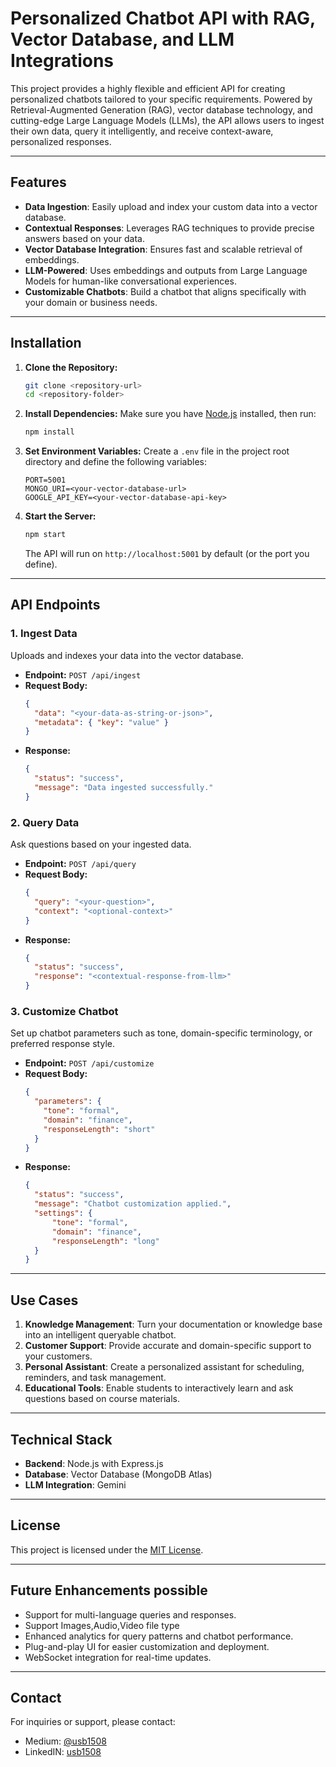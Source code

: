 
# Personalized Chatbot API with RAG, Vector Database, and LLM Integrations

This project provides a highly flexible and efficient API for creating personalized chatbots tailored to your specific requirements. Powered by Retrieval-Augmented Generation (RAG), vector database technology, and cutting-edge Large Language Models (LLMs), the API allows users to ingest their own data, query it intelligently, and receive context-aware, personalized responses.

---

## Features

- **Data Ingestion**: Easily upload and index your custom data into a vector database.
- **Contextual Responses**: Leverages RAG techniques to provide precise answers based on your data.
- **Vector Database Integration**: Ensures fast and scalable retrieval of embeddings.
- **LLM-Powered**: Uses embeddings and outputs from Large Language Models for human-like conversational experiences.
- **Customizable Chatbots**: Build a chatbot that aligns specifically with your domain or business needs.

---

## Installation

1. **Clone the Repository:**

   ```bash
   git clone <repository-url>
   cd <repository-folder>
   ```

2. **Install Dependencies:**
   Make sure you have [Node.js](https://nodejs.org/) installed, then run:

   ```bash
   npm install
   ```

3. **Set Environment Variables:**
   Create a `.env` file in the project root directory and define the following variables:

   ```env
   PORT=5001
   MONGO_URI=<your-vector-database-url>
   GOOGLE_API_KEY=<your-vector-database-api-key>
   ```

4. **Start the Server:**

   ```bash
   npm start
   ```

   The API will run on `http://localhost:5001` by default (or the port you define).

---

## API Endpoints

### 1. **Ingest Data**

Uploads and indexes your data into the vector database.

- **Endpoint:** `POST /api/ingest`
- **Request Body:**
  ```json
  {
    "data": "<your-data-as-string-or-json>",
    "metadata": { "key": "value" }
  }
  ```
- **Response:**
  ```json
  {
    "status": "success",
    "message": "Data ingested successfully."
  }
  ```

### 2. **Query Data**

Ask questions based on your ingested data.

- **Endpoint:** `POST /api/query`
- **Request Body:**
  ```json
  {
    "query": "<your-question>",
    "context": "<optional-context>"
  }
  ```
- **Response:**
  ```json
  {
    "status": "success",
    "response": "<contextual-response-from-llm>"
  }
  ```

### 3. **Customize Chatbot**

Set up chatbot parameters such as tone, domain-specific terminology, or preferred response style.

- **Endpoint:** `POST /api/customize`
- **Request Body:**
  ```json
  {
    "parameters": {
      "tone": "formal",
      "domain": "finance",
      "responseLength": "short"
    }
  }
  ```
- **Response:**
  ```json
  {
    "status": "success",
    "message": "Chatbot customization applied.",
	"settings": {
        "tone": "formal",
        "domain": "finance",
        "responseLength": "long"
    }
  }
  ```

---

## Use Cases

1. **Knowledge Management**: Turn your documentation or knowledge base into an intelligent queryable chatbot.
2. **Customer Support**: Provide accurate and domain-specific support to your customers.
3. **Personal Assistant**: Create a personalized assistant for scheduling, reminders, and task management.
4. **Educational Tools**: Enable students to interactively learn and ask questions based on course materials.

---

## Technical Stack

- **Backend**: Node.js with Express.js
- **Database**: Vector Database (MongoDB Atlas)
- **LLM Integration**: Gemini

---

## License

This project is licensed under the [MIT License](./LICENSE).

---

## Future Enhancements possible

- Support for multi-language queries and responses.
- Support Images,Audio,Video file type
- Enhanced analytics for query patterns and chatbot performance.
- Plug-and-play UI for easier customization and deployment.
- WebSocket integration for real-time updates.

---

## Contact

For inquiries or support, please contact:

- Medium: [@usb1508](https://medium.com/@usb1508)
- LinkedIN: [usb1508](https://www.linkedin.com/in/usb1508/)
